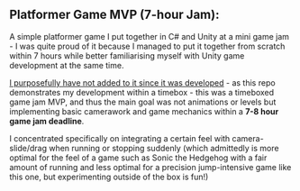 ## Platformer Game MVP (7-hour Jam):
A simple platformer game I put together in C# and Unity at a mini game jam - I was quite proud of it because I managed to put it together from scratch within 7 hours while better familiarising myself with Unity game development at the same time.

<u>I purposefully have not added to it since it was developed</u> - as this repo demonstrates my development within a timebox - this was a timeboxed game jam MVP, and thus  the main goal was not animations or levels but implementing basic camerawork and game mechanics within a **7-8 hour game jam deadline**.

I concentrated specifically on integrating a certain feel with camera-slide/drag when running or stopping suddenly (which admittedly is more optimal for the feel of a game such as Sonic the Hedgehog with a fair amount of running and less optimal for a precision jump-intensive game like this one, but experimenting outside of the box is fun!)
